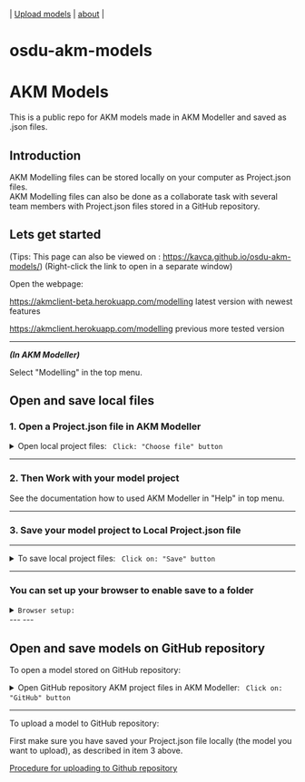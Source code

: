 | [Upload models](UploadModels.md) | [about](about.md) | 

# osdu-akm-models

# AKM Models

This is a public repo for AKM models made in AKM Modeller and saved as .json files.

## Introduction

AKM Modelling files can be stored locally on your computer as Project.json files.  
AKM Modelling files can also be done as a collaborate task with several team members with Project.json files stored in a GitHub repository.

## Lets get started

(Tips: This page can also be viewed on : https://kavca.github.io/osdu-akm-models/) (Right-click the link to open in a separate window)

Open the webpage:  

<https://akmclient-beta.herokuapp.com/modelling> latest version with newest features

<https://akmclient.herokuapp.com/modelling> previous more tested version

---

***(In AKM Modeller)***

Select "Modelling" in the top menu.

## Open and save local files

### 1. Open a Project.json file in AKM Modeller

<details markdown="span"><summary markdown="span">Open local project files: <code> Click: "Choose file" button</code></summary>

Click on: Project files: "Choose file" button and select the project file you want to load (.json file).

![Choose file](./img/ChooseFile.png)

The selected file will be loaded in the AKM Modeller.

</details>

---

### 2. Then Work with your model project

See the documentation how to used AKM Modeller in "Help" in top menu.

---

### 3. Save your model project to Local Project.json file

---

<details><summary markdown="span">To save local project files: <code> Click on: "Save" button</code></summary>


To save the current project.json file Click on the "Save" button.

The file will by default be saved in Download folder as a "Projectname".json file.

</details>

---

### You can set up your browser to enable save to a folder

<details> <summary markdown="span"> <code>Browser setup:</code> </summary>

This makes it possible to overwrite the file you have loaded (you don't have to rename the model-file every time).

<code>For Chrome:</code>

Click on the three dots in upper right corner of the browser" and select "Settings" and then "Downloads" and enable the "Ask where to save each file before downloading".

<code>For Edge:</code>

Click on the three dots in upper right corner of the browser" and select "Settings" and then "Downloads" and enable the "Ask me what to do with each download".
<code>For Safari:</code>

Safari does not have the option select folder, but will download to the "Download" folder.
Downloaded files will be deleted after one day by default.


</details>
---
---

## Open and save models on GitHub repository

To open a model stored on GitHub repository:

<details><summary markdown="span">Open GitHub repository AKM project files in AKM Modeller: <code> Click on: "GitHub" button</code></summary>
..

Click on "GitHub" button to open the dialog for GitHub repository and fill in the required fields.


![GitHub dialog](img/GitHubDialog.png)


- Repository URL:  <https://api.github.com/users/UserName/repos/>

then click on: "LIST MODELS" button and then select a model in the "Select Model" dropdown list.

(The list is from the **main** branch of the repository.)

The model will be loaded in AKM Modeller.

Click on "X" button in the top right corner to close the GitHub repository select dialog.

---

</details>

---

To upload a model to GitHub repository:

First make sure you have saved your Project.json file locally (the model you want to upload), as described in item 3 above.

[Procedure for uploading to Github repository](UploadModels.md)


